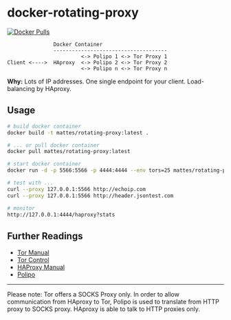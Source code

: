 docker-rotating-proxy
=====================

[![Docker Pulls](https://img.shields.io/docker/pulls/mattes/rotating-proxy.svg)]()

```
               Docker Container
               -------------------------------------
                        <-> Polipo 1 <-> Tor Proxy 1
Client <---->  HAproxy  <-> Polipo 2 <-> Tor Proxy 2
                        <-> Polipo n <-> Tor Proxy n
```

__Why:__ Lots of IP addresses. One single endpoint for your client.
Load-balancing by HAproxy.

Usage
-----

```bash
# build docker container
docker build -t mattes/rotating-proxy:latest .

# ... or pull docker container
docker pull mattes/rotating-proxy:latest

# start docker container
docker run -d -p 5566:5566 -p 4444:4444 --env tors=25 mattes/rotating-proxy

# test with ...
curl --proxy 127.0.0.1:5566 http://echoip.com
curl --proxy 127.0.0.1:5566 http://header.jsontest.com

# monitor
http://127.0.0.1:4444/haproxy?stats
```


Further Readings
----------------

 * [Tor Manual](https://www.torproject.org/docs/tor-manual.html.en)
 * [Tor Control](https://www.thesprawl.org/research/tor-control-protocol/)
 * [HAProxy Manual](http://cbonte.github.io/haproxy-dconv/configuration-1.5.html)
 * [Polipo](http://www.pps.univ-paris-diderot.fr/~jch/software/polipo/)

--------------

Please note: Tor offers a SOCKS Proxy only. In order to allow communication
from HAproxy to Tor, Polipo is used to translate from HTTP proxy to SOCKS proxy.
HAproxy is able to talk to HTTP proxies only.

